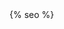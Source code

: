 
<head>
	<meta charset="UTF-8">
	<title>{{ page.title }}</title>
	<meta name="viewport" content="width=device-width, initial-scale=1.0">
	<meta name="description" content="{{ page.title }}" />
	<meta name="author" content="George_fx">
	<meta name="keywords" content="" />
	<link rel="icon" href="{{ site.baseurl }}/assets/images/favicon.png">
	<link rel="stylesheet" type="text/css" href="{{ site.baseurl }}/assets/css/animate.css">
	<link rel="stylesheet" type="text/css" href="{{ site.baseurl }}/assets/css/bootstrap.min.css">
	<link rel="stylesheet" type="text/css" href="{{ site.baseurl }}/assets/css/all.min.css">
	<link rel="stylesheet" type="text/css" href="{{ site.baseurl }}/assets/css/line-awesome.min.css">
	<link rel="stylesheet" type="text/css" href="{{ site.baseurl }}/assets/css/slick.css">
	<link rel="stylesheet" type="text/css" href="{{ site.baseurl }}/assets/css/slick-theme.css">
	<link rel="stylesheet" type="text/css" href="{{ site.baseurl }}/assets/css/color.css">
	<link rel="stylesheet" type="text/css" href="{{ site.baseurl }}/assets/css/style.css">
	<link rel="stylesheet" type="text/css" href="{{ site.baseurl }}/assets/css/responsive.css">
	<link rel="stylesheet" type="text/css" href="{{ site.baseurl }}/assets/css/masonry.css">
	{% seo %}
</head>
